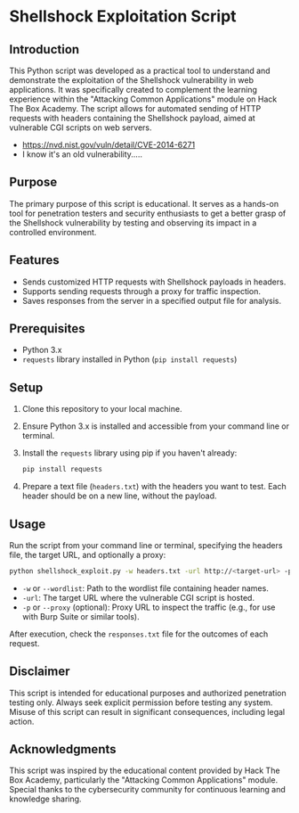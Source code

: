 # Shellshock Exploitation Script

## Introduction
This Python script was developed as a practical tool to understand and demonstrate the exploitation of the Shellshock vulnerability in web applications. It was specifically created to complement the learning experience within the "Attacking Common Applications" module on Hack The Box Academy. The script allows for automated sending of HTTP requests with headers containing the Shellshock payload, aimed at vulnerable CGI scripts on web servers.
- https://nvd.nist.gov/vuln/detail/CVE-2014-6271
- I know it's an old vulnerability.....

## Purpose
The primary purpose of this script is educational. It serves as a hands-on tool for penetration testers and security enthusiasts to get a better grasp of the Shellshock vulnerability by testing and observing its impact in a controlled environment.

## Features
- Sends customized HTTP requests with Shellshock payloads in headers.
- Supports sending requests through a proxy for traffic inspection.
- Saves responses from the server in a specified output file for analysis.

## Prerequisites
- Python 3.x
- `requests` library installed in Python (`pip install requests`)

## Setup
1. Clone this repository to your local machine.
2. Ensure Python 3.x is installed and accessible from your command line or terminal.
3. Install the `requests` library using pip if you haven't already:

   ```bash
   pip install requests
   ```

4. Prepare a text file (`headers.txt`) with the headers you want to test. Each header should be on a new line, without the payload.

## Usage
Run the script from your command line or terminal, specifying the headers file, the target URL, and optionally a proxy:

```bash
python shellshock_exploit.py -w headers.txt -url http://<target-url> -p http://127.0.0.1:8080
```

- `-w` or `--wordlist`: Path to the wordlist file containing header names.
- `-url`: The target URL where the vulnerable CGI script is hosted.
- `-p` or `--proxy` (optional): Proxy URL to inspect the traffic (e.g., for use with Burp Suite or similar tools).

After execution, check the `responses.txt` file for the outcomes of each request.

## Disclaimer
This script is intended for educational purposes and authorized penetration testing only. Always seek explicit permission before testing any system. Misuse of this script can result in significant consequences, including legal action.

## Acknowledgments
This script was inspired by the educational content provided by Hack The Box Academy, particularly the "Attacking Common Applications" module. Special thanks to the cybersecurity community for continuous learning and knowledge sharing.
```

